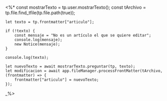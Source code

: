 <%*
    const mostrarTexto = tp.user.mostrarTexto();
    const tArchivo = tp.file.find_tfile(tp.file.path(true));

    let texto = tp.frontmatter["articulo"];
    
    if (!texto) {
        const mensaje = "No es un artículo el que se quiere editar";
        console.log(mensaje);
        new Notice(mensaje);
    }

    console.log(texto);
    
    let nuevoTexto = await mostrarTexto.preguntar(tp, texto);
    let modificacion = await app.fileManager.processFrontMatter(tArchivo, (frontmatter) => {
        frontmatter["articulo"] = nuevoTexto;
    });

_%>